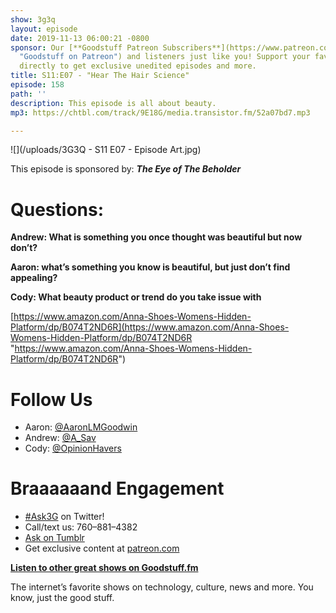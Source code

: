 ```yaml
---
show: 3g3q
layout: episode
date: 2019-11-13 06:00:21 -0800
sponsor: Our [**Goodstuff Patreon Subscribers**](https://www.patreon.com/goodstuff
  "Goodstuff on Patreon") and listeners just like you! Support your favorite podcasts
  directly to get exclusive unedited episodes and more.
title: S11:E07 - "Hear The Hair Science"
episode: 158
path: ''
description: This episode is all about beauty.
mp3: https://chtbl.com/track/9E18G/media.transistor.fm/52a07bd7.mp3

---
```

![](/uploads/3G3Q - S11 E07 - Episode Art.jpg)

This episode is sponsored by: **_The Eye of The Beholder_**

# Questions:

**Andrew: What is something you once thought was beautiful but now don’t?**

**Aaron: what’s something you know is beautiful, but just don’t find appealing?**

**Cody: What beauty product or trend do you take issue with**

[https://www.amazon.com/Anna-Shoes-Womens-Hidden-Platform/dp/B074T2ND6R](https://www.amazon.com/Anna-Shoes-Womens-Hidden-Platform/dp/B074T2ND6R "https://www.amazon.com/Anna-Shoes-Womens-Hidden-Platform/dp/B074T2ND6R")

# Follow Us

* Aaron: [@AaronLMGoodwin](http://twitter.com/aaronlmgoodwin)
* Andrew: [@A_Sav](http://twitter.com/a_sav)
* Cody: [@OpinionHavers](https://twitter.com/opinionhavers)

# Braaaaaand Engagement

* [#Ask3G](http://twitter.com/) on Twitter!
* Call/text us: 760–881–4382
* [Ask on Tumblr](http://3g3q.co/ask)
* Get exclusive content at [patreon.com](http://www.patreon.com/3g3q)

[**Listen to other great shows on Goodstuff.fm**](http://goodstuff.fm/)

The internet’s favorite shows on technology, culture, news and more. You know, just the good stuff.